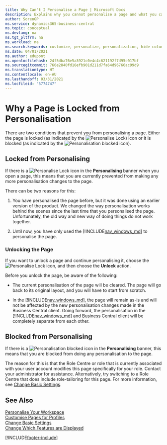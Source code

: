 ```yaml
---
title: Why Can't I Personalise a Page | Microsoft Docs
description: Explains why you cannot personalise a page and what you can do to unlock it so you can personalise it.
author: SorenGP
ms.service: dynamics365-business-central
ms.topic: conceptual
ms.devlang: na
ms.tgt_pltfrm: na
ms.workload: na
ms.search.keywords: customize, personalize, personalization, hide columns, remove fields, move fields
ms.date: 04/01/2021
ms.author: edupont
ms.openlocfilehash: 24f5dba76e5a3921c0e4c4c621192f7d95c017bf
ms.sourcegitcommit: 766e2840fd16efb901d211d7fa64d96766ac99d9
ms.translationtype: HT
ms.contentlocale: en-AU
ms.lasthandoff: 03/31/2021
ms.locfileid: "5774747"
---
```

# <a name="why-a-page-is-locked-from-personalization"></a>Why a Page is Locked from Personalisation

There are two conditions that prevent you from personalising a page. Either the page is locked (as indicated by the ![Personalise Lock](media/personalization-lock-icon.png "Personalise lock")) icon or it is blocked (as indicated by the ![Personalisation blocked](media/personalization-blocked-icon.png "Personalisation blocked") icon).

## <a name="locked-from-personalizing"></a>Locked from Personalising

If there is a ![Personalise Lock](media/personalization-lock-icon.png "Personalise lock") icon in the **Personalising** banner when you open a page, this means that you are currently prevented from making any more personalisation changes to the page.

<!-- This is because we changed the way personalization works behind the scenes since the last time that you personalized the page. Unfortunately, the old way and new of doing things do not work together.

The page currently includes the last personalization changes that you made. If you want to continue personalizing the page, then you can choose the lock icon and then **Unlock**. Just be aware that if you choose to unlock the page, the current personalization of the page will be cleared, and you will have to start from scratch.
-->

There can be two reasons for this:

1. You have personalised the page before, but it was done using an earlier version of the product. We changed the way personalisation works behind the scenes since the last time that you personalised the page. Unfortunately, the old way and new way of doing things do not work together.

2. Until now, you have only used the [!INCLUDE[nav_windows_md](includes/nav_windows_md.md)] to personalise the page.

### <a name="unlocking-the-page"></a>Unlocking the Page

If you want to unlock a page and continue personalising it, choose the ![Personalise Lock](media/personalization-lock-icon.png "Personalise lock") icon, and then choose the **Unlock** action.  

Before you unlock the page, be aware of the following:

- The current personalisation of the page will be cleared. The page will go back to its original layout, and you will have to start from scratch.

- In the [!INCLUDE[nav_windows_md](includes/nav_windows_md.md)], the page will remain as-is and will not be affected by the new personalisation changes made in the Business Central client. Going forward, the personalisation in the [!INCLUDE[nav_windows_md](includes/nav_windows_md.md)] and Business Central client will be completely separate from each other.

## <a name="blocked-from-personalizing"></a>Blocked from Personalising

If there is a ![Personalisation blocked](media/personalization-blocked-icon.png "Personalisation blocked") icon in the **Personalising** banner, this means that you are blocked from doing any personalisation to the page.

<!-- Only text is translated, so removing this image for non-English UX reasons.  ![Personalize blocked](media/personalization-blocked.png "Personalize lock") -->

The reason for this is that the Role Centre or role that is currently associated with your user account modifies this page specifically for your role. Contact your administrator for assistance. Alternatively, try switching to a Role Centre that does include role-tailoring for this page. For more information, see [Change Basic Settings](ui-change-basic-settings.md).

## <a name="see-also"></a>See Also
[Personalise Your Workspace](ui-personalization-user.md)  
[Customise Pages for Profiles](ui-personalization-manage.md)  
[Change Basic Settings](ui-change-basic-settings.md)  
[Change Which Features are Displayed](ui-experiences.md)  


[!INCLUDE[footer-include](includes/footer-banner.md)]